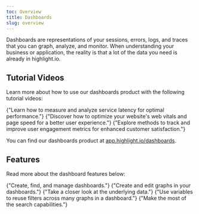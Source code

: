```yaml
---
toc: Overview
title: Dashboards
slug: overview
---
```


<EmbeddedVideo 
  src="https://www.youtube.com/embed/Hb24x1_wDXQ"
  title="Dashboards"
  allow="accelerometer; clipboard-write; encrypted-media; gyroscope; picture-in-picture; web-share"
/>

Dashboards are representations of your sessions, errors, logs, and traces that you can graph, analyze, and monitor. When understanding your business or application, the reality is that a lot of the data you need is already in highlight.io.

## Tutorial Videos
Learn more about how to use our dashboards product with the following tutorial videos:

<DocsCardGroup>
    <DocsCard title="How-to: Service Latency"  href="./2_dashboards-tutorials/1_service-latency.md">
        {"Learn how to measure and analyze service latency for optimal performance."}
    </DocsCard>
    <DocsCard title="How-to: Web Vitals & Page Speed"  href="./2_dashboards-tutorials/2_web-vitals-page-speed.md">
        {"Discover how to optimize your website's web vitals and page speed for a better user experience."}
    </DocsCard>
    <DocsCard title="How-to: User Engagement"  href="./2_dashboards-tutorials/3_user-engagement.md">
        {"Explore methods to track and improve user engagement metrics for enhanced customer satisfaction."}
    </DocsCard>
</DocsCardGroup>

You can find our dashboards product at [app.highlight.io/dashboards](https://app.highlight.io/dashboards).

## Features

Read more about the dashboard features below:

<DocsCardGroup>
    <DocsCard title="Dashboard management."  href="./dashboard-management.md">
        {"Create, find, and manage dashboards."}
    </DocsCard>
    <DocsCard title="Creating / editing a graph."  href="./graphing.md">
        {"Create and edit graphs in your dashboards."}
    </DocsCard>
    <DocsCard title="Drilldown" href="./drilldown.md">
        {"Take a closer look at the underlying data."}
    </DocsCard>
    <DocsCard title="Variables" href="./variables.md">
        {"Use variables to reuse filters across many graphs in a dashboard."}
    </DocsCard>
    <DocsCard title="Search" href="./5_event-search.md">
        {"Make the most of the search capabilities."}
    </DocsCard>
</DocsCardGroup>
